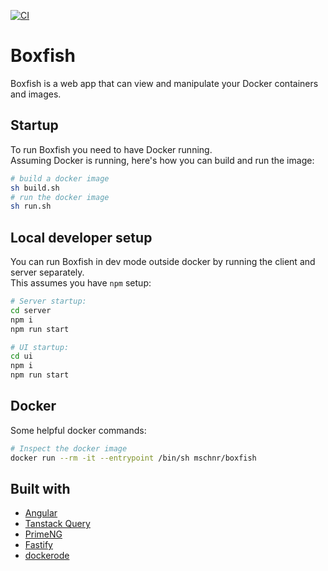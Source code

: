 [![CI](https://github.com/mschn/boxfish/actions/workflows/ci.yml/badge.svg)](https://github.com/mschn/boxfish/actions/workflows/ci.yml)

# Boxfish

Boxfish is a web app that can view and manipulate your Docker containers and images.

## Startup

To run Boxfish you need to have Docker running.\
Assuming Docker is running, here's how you can build and run the image:

```bash
# build a docker image
sh build.sh
# run the docker image
sh run.sh
```

## Local developer setup

You can run Boxfish in dev mode outside docker by running the client and server separately.\
This assumes you have `npm` setup:

```bash
# Server startup:
cd server
npm i
npm run start
```

```bash
# UI startup:
cd ui
npm i
npm run start
```

## Docker

Some helpful docker commands:

```bash
# Inspect the docker image
docker run --rm -it --entrypoint /bin/sh mschnr/boxfish
```

## Built with

- [Angular](https://angular.dev/)
- [Tanstack Query](https://tanstack.com/query/latest/docs/framework/angular/overview)
- [PrimeNG](https://primeng.org/)
- [Fastify](https://fastify.dev/)
- [dockerode](https://github.com/apocas/dockerode)

